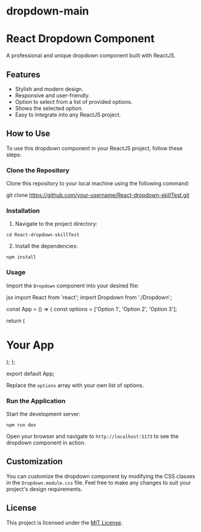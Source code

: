 # dropdown-main


# React Dropdown Component

A professional and unique dropdown component built with ReactJS.

## Features

- Stylish and modern design.
- Responsive and user-friendly.
- Option to select from a list of provided options.
- Shows the selected option.
- Easy to integrate into any ReactJS project.

## How to Use

To use this dropdown component in your ReactJS project, follow these steps:

### Clone the Repository

Clone this repository to your local machine using the following command:


git clone https://github.com/your-username/React-dropdown-skillTest.git


### Installation

1. Navigate to the project directory:


`cd React-dropdown-skillTest`


2. Install the dependencies:


`npm install`


### Usage

Import the `Dropdown` component into your desired file:


jsx
import React from 'react';
import Dropdown from './Dropdown';

const App = () => {
  const options = ['Option 1', 'Option 2', 'Option 3'];

  return (
    <div>
      <h1>Your App</h1>
      <Dropdown options={options} />
    </div>
  );
};

export default App;


Replace the `options` array with your own list of options.

### Run the Application

Start the development server:


`npm run dev`


Open your browser and navigate to `http://localhost:5173` to see the dropdown component in action.

## Customization

You can customize the dropdown component by modifying the CSS classes in the `Dropdown.module.css` file. Feel free to make any changes to suit your project's design requirements.

## License

This project is licensed under the [MIT License](https://opensource.org/licenses/MIT).
